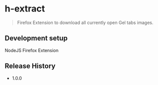 # h-extract
> Firefox Extension to download all currently open Gel tabs images.
> 

## Development setup

NodeJS
Firefox Extension

## Release History

* 1.0.0 

